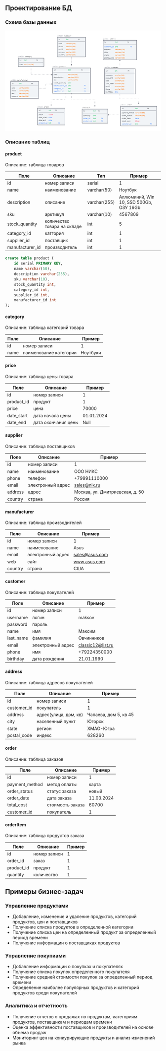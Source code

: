 ## Проектирование БД

### Схема базы данных
![Схема базы данных](images/db.jpeg)

### Описание таблиц

#### product
Описание: таблица товаров

| Поле             | Описание                     | Тип           | Пример                                 |
|------------------|------------------------------|---------------|----------------------------------------|
| id               | номер записи                 | serial        | 1                                      |
| name             | наименование                 | varchar(50)   | Ноутбук                                |
| description      | описание                     | varchar(255)  | Аллюминий, Win 10, SSD 500Gb, ОЗУ 16Gb |
| sku			   | арктикул					  | varchar(10)   | 4567809                                |
| stock_quantity   | количество товара на складе  | int           | 5                                      |
| category_id      | катгория                     | int           | 1                                      |
| supplier_id      | поставщик                    | int           | 1                                      |
| manufacturer_id  | производитель                | int           | 1                                      | 

```sql
create table product (
	id serial PRIMARY KEY,
	name varchar(50),
	description varchar(255),
	sku varchar(10),
	stock_quantity int,
	category_id int,
	supplier_id int,
	manufacturer_id int
);
```

#### category
Описание: таблица категорий товара

| Поле      | Описание                    | Пример  |
|-----------|-----------------------------|---------|
| id        | номер записи                | 1       |
| name      | наименование категории      | Ноутбуки|


#### price
Описание: таблица цены товара

| Поле       | Описание                     | Пример     |
|------------|------------------------------|------------|
| id         | номер записи                 | 1          |
| product_id | продукт                      | 1          |
| price      | цена                         | 70000      |
| date_start | дата начала цены             | 01.01.2024 |
| date_end   | дата окончания цены          | Null       |

#### supplier
Описание: таблица поставщиков

| Поле      | Описание          | Пример                          |
|-----------|-----------------  |---------------------------------|
| id        | номер записи      | 1                               |
| name      | наименование      | ООО НИКС                        |
| phone     | телефон           | +79991110000                    |
| email     | электронный адрес | sales@nix.ru                    |
| address   | адрес             | Москва, ул. Дмитриевская, д. 50 |
| country   | страна            | Россия                          |

#### manufacturer
Описание: таблица производителей

| Поле      | Описание          | Пример         |
|-----------|-------------------|----------------|
| id        | номер записи      | 1              |
| name      | наименование      | Asus           |
| email     | электронный адрес | sales@asus.com |
| web       | сайт              | www.asus.com   |
| country   | страна            | США            |

#### customer
Описание: таблица покупателей

| Поле       | Описание            | Пример             |
|------------|---------------------|--------------------|
| id         | номер записи        | 1                  |
| username   | логин               | maksov             | 
| password   | пароль              |                    |
| name       | имя                 | Максим             |
| last_name  | фамилия             | Овчинников         |
| email      | электронный адрес   | classic12@list.ru  |
| phone      | имя                 | +79224350000       |
| birthday   | дата рождения       | 21.01.1990         |

#### address
Описание: таблица адресов покупателей

| Поле        | Описание                                 | Пример                |
|-------------|------------------------------------------|-----------------------|
| id          | номер записи                             | 1                     |
| customer_id | покупатель                               | 1                     |
| address     | адрес(улица, дом, кв)                    | Чапаева, дом 5, кв 45 |
| city        | населенный пункт                         | Югорск                |
| state       | регион                                   | ХМАО-Югра             |
| postal_code | индекс                                   | 628260                |

#### order
Описание: таблица заказов

| Поле           | Описание                                 | Пример      |
|----------------|------------------------------------------|-------------|
| id             | номер записи                             | 1           |
| payment_method | метод оплаты                             | карта       |
| order_status   | статус заказа                            | новый       |
| order_date     | дата заказа                              | 11.03.2024  |
| total_cost     | стоимость заказа                         | 60700       |
| customer_id    | покупатель                               | 1           |

#### orderItem
Описание: таблица продуктов заказа

| Поле           | Описание                                 | Пример              |
|----------------|------------------------------------------|---------------------|
| id             | номер записи                             | 1                   |
| order_id       | заказ                                    | 1                   |
| product_id     | продукт                                  | 1                   |
| quantity       | количество                               | 1                   |


## Примеры бизнес-задач

### Управление продуктами

- Добавление, изменение и удаление продуктов, категорий продуктов, цен и поставщиков
- Получение списка продуктов в определенной категории
- Получение списка цен на определенный продукт за определенный период времени
- Получение информации о поставщиках продуктов

### Управление покупками

- Добавление информации о покупках и покупателях
- Получение списка покупок определенного покупателя
- Получение средней стоимости покупок за определенный период времени
- Определение наиболее популярных продуктов и категорий продуктов среди покупателей

### Аналитика и отчетность

- Получение отчетов о продажах по продуктам, категориям продуктов, поставщикам и периодам времени
- Оценка эффективности поставщиков и производителей на основе объема продаж
- Мониторинг цен на конкурирующие продукты и анализ изменений рынка

